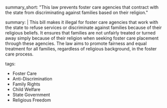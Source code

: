 summary_short: "This law prevents foster care agencies that contract with the state from discriminating against families based on their religion."

summary: |
  This bill makes it illegal for foster care agencies that work with the state to refuse services or discriminate against families because of their religious beliefs. It ensures that families are not unfairly treated or turned away simply because of their religion when seeking foster care placement through these agencies. The law aims to promote fairness and equal treatment for all families, regardless of religious background, in the foster care process.

tags:
  - Foster Care
  - Anti-Discrimination
  - Family Rights
  - Child Welfare
  - State Government
  - Religious Freedom
